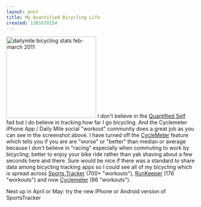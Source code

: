 ```yaml
---
layout: post
title: My Quantified Bicycling Life
created: 1301670154
---
```

<a href="http://www.flickr.com/photos/roland/5579208625/" title="dailymile bicycling stats feb-march 2011 by roland, on Flickr"><img src="http://farm6.static.flickr.com/5145/5579208625_6fb4a7df9d_m.jpg" width="240" height="217" alt="dailymile bicycling stats feb-march 2011"></a>
I don't believe in the <a href="http://quantifiedself.com/">Quantified Self</a> fad but I do believe in tracking how far I go bicycling. And the Cyclemeter iPhone App / Daily Mile social "workout" community does a great job as you can see in the screenshot above. I have turned off the <a href="http://www.abvio.com/cyclemeter/">CycleMeter</a> feature which tells you if you are are "worse" or "better" than median or average because I don't believe in "racing" especially when commuting to work by bicycling; better to enjoy your bike ride rather than yak shaving about a few seconds here and there. Sure would be nice if there was a standard to share data among bicycling tracking apps so I could see all of my bicycling which is spread across <a href="http://www.sports-tracker.com/#/view_profile/roland">Sports Tracker</a> (700+ "workouts"), <a href="http://runkeeper.com/user/rtanglao">RunKeeper</a> (176 "workouts") and now <a href="http://www.dailymile.com/people/rtanglao">Cyclemeter</a> (86 "workouts").

Next up in April or May: try the new iPhone or Android version of SportsTracker
